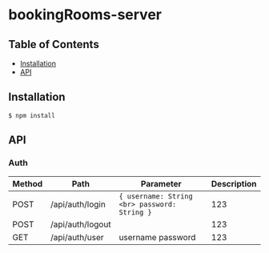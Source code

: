 # bookingRooms-server

## Table of Contents

- [Installation](#installation)
- [API](#aPI)

## Installation

```
$ npm install
```

## API

### Auth
| Method          | Path               | Parameter                   | Description                 |
| --------------- | ------------------ | --------------------------- | --------------------------- |
| POST            | /api/auth/login    | `{ username: String <br> password: String }`         | 123                         |
| POST            | /api/auth/logout    |           | 123                         |
| GET            | /api/auth/user    | username password           | 123                         |
